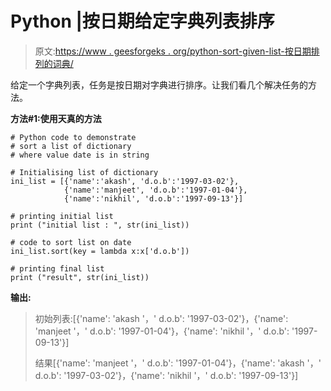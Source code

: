 # Python |按日期给定字典列表排序

> 原文:[https://www . geesforgeks . org/python-sort-given-list-按日期排列的词典/](https://www.geeksforgeeks.org/python-sort-given-list-of-dictionaries-by-date/)

给定一个字典列表，任务是按日期对字典进行排序。让我们看几个解决任务的方法。

**方法#1:使用天真的方法**

```
# Python code to demonstrate
# sort a list of dictionary
# where value date is in string

# Initialising list of dictionary
ini_list = [{'name':'akash', 'd.o.b':'1997-03-02'},
            {'name':'manjeet', 'd.o.b':'1997-01-04'}, 
            {'name':'nikhil', 'd.o.b':'1997-09-13'}]

# printing initial list
print ("initial list : ", str(ini_list))

# code to sort list on date
ini_list.sort(key = lambda x:x['d.o.b'])

# printing final list
print ("result", str(ini_list))
```

**输出:**

> 初始列表:[{'name': 'akash '，' d.o.b': '1997-03-02'}，{'name': 'manjeet '，' d.o.b': '1997-01-04'}，{'name': 'nikhil '，' d.o.b': '1997-09-13'}]
> 
> 结果[{'name': 'manjeet '，' d.o.b': '1997-01-04'}，{'name': 'akash '，' d.o.b': '1997-03-02'}，{'name': 'nikhil '，' d.o.b': '1997-09-13'}]